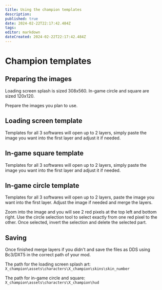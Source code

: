 ```yaml
---
title: Using the champion templates
description: 
published: true
date: 2024-02-22T22:17:42.484Z
tags: 
editor: markdown
dateCreated: 2024-02-22T22:17:42.484Z
---
```


# Champion templates
## Preparing the images
Loading screen splash is sized 308x560.
In-game circle and square are sized 120x120.

Prepare the images you plan to use.
## Loading screen template
Templates for all 3 softwares will open up to 2 layers, simply paste the image you want into the first layer and adjust it if needed.
## In-game square template
Templates for all 3 softwares will open up to 2 layers, simply paste the image you want into the first layer and adjust it if needed.
## In-game circle template
Templates for all 3 softwares will open up to 2 layers, paste the image you want into the first layer.
Adjust the image if needed and merge the layers.

Zoom into the image and you will see 2 red pixels at the top left and bottom right.
Use the circle selection tool to select exactly from one red pixel to the other.
Once selected, invert the selection and delete the selected part.





## Saving
Once finished merge layers if you didn't and save the files as DDS using Bc3/DXT5 in the correct path of your mod.

The path for the loading screen splash art:
<code>X_champion\assets\characters\X_champion\skins\skin_number</code>

The path for in-game circle and square:
<code>X_champion\assets\characters\X_champion\hud</code>

